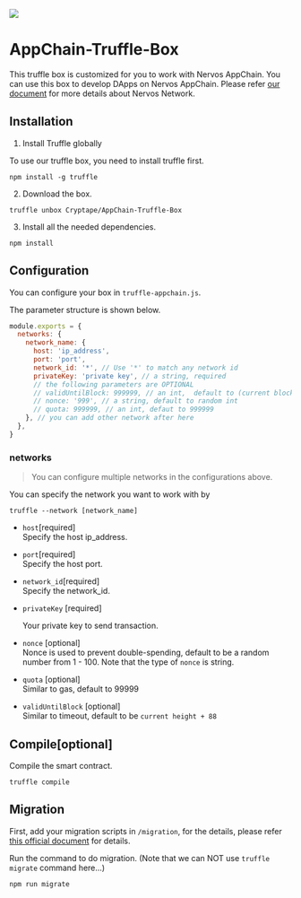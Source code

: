 ![](https://img.shields.io/badge/made%20for-Nervos%20AppChain-blue.svg)

# AppChain-Truffle-Box

This truffle box is customized for you to work with Nervos AppChain. You can use this box to develop DApps on Nervos AppChain. 
Please refer [our document](https://docs.nervos.org/) for more details about Nervos Network.

## Installation

1. Install Truffle globally

To use our truffle box, you need to install truffle first.
```
npm install -g truffle
```

2. Download the box.

```
truffle unbox Cryptape/AppChain-Truffle-Box
```

3. Install all the needed dependencies. 

```
npm install
```

## Configuration

You can configure your box in `truffle-appchain.js`.

The parameter structure is shown below.

```js
module.exports = {
  networks: {
    network_name: {
      host: 'ip_address',
      port: 'port',
      network_id: '*', // Use '*' to match any network id
      privateKey: 'private key', // a string, required
      // the following parameters are OPTIONAL
      // validUntilBlock: 999999, // an int,  default to (current block number)+88
      // nonce: '999', // a string, default to random int
      // quota: 999999, // an int, defaut to 999999
    }, // you can add other network after here
  },
}
```

### networks

> You can configure multiple networks in the configurations above.

You can specify the network you want to work with by 
```
truffle --network [network_name]
```

* `host`[required]  
Specify the host ip_address.

* `port`[required]  
Specify the host port.

* `network_id`[required]  
Specify the network_id.

* `privateKey` [required]  

  Your private key to send transaction.

* `nonce` [optional]  
  Nonce is used to prevent double-spending, default to be a random number from 1 - 100.
  Note that the type of `nonce` is string.

* `quota` [optional]  
  Similar to gas, default to 99999

* `validUntilBlock` [optional]  
  Similar to timeout, default to be `current height + 88`

## Compile[optional]
Compile the smart contract.
```
truffle compile
```

## Migration

First, add your migration scripts in `/migration`, for the details, please refer [this official document](https://cryptape.quip.com/mirjAqb1GJIa) for details.

Run the command to do migration. (Note that we can NOT use `truffle migrate` command here...)
```
npm run migrate
```
